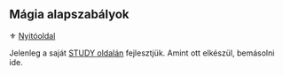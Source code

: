 ## Mágia alapszabályok

⚜️ [Nyitóoldal](start.md)

Jelenleg a saját [STUDY oldalán](https://github.com/kaktusztea/km100/wiki/STUDY.magia.alapszabalyok) fejlesztjük. Amint ott elkészül, bemásolni ide.
